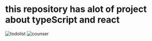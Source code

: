 # this repository has alot of project about typeScript and react 
![todolist](https://github.com/alirezatalebizadeh/NewFolder34/assets/104105725/74a62034-6fff-4388-8d8a-c506f8c510ba)
![counser](https://github.com/alirezatalebizadeh/practice-typeScript/assets/104105725/1fc7b704-9247-4d71-be05-a59a55ac5f65)
